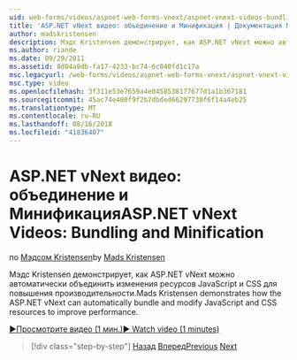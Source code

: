 ```yaml
---
uid: web-forms/videos/aspnet-web-forms-vnext/aspnet-vnext-videos-bundling-and-minification
title: 'ASP.NET vNext видео: объединение и Минификация | Документация Майкрософт'
author: madskristensen
description: Мэдс Kristensen демонстрирует, как ASP.NET vNext можно автоматически объединить изменения ресурсов JavaScript и CSS для повышения производительности.
ms.author: riande
ms.date: 09/29/2011
ms.assetid: 8d04a9db-fa17-4233-bc74-6c040fd1c17a
msc.legacyurl: /web-forms/videos/aspnet-web-forms-vnext/aspnet-vnext-videos-bundling-and-minification
msc.type: video
ms.openlocfilehash: 3f311e53e7659a4e0458538177677d1a1b367181
ms.sourcegitcommit: 45ac74e400f9f2b7dbded66297730f6f14a4eb25
ms.translationtype: MT
ms.contentlocale: ru-RU
ms.lasthandoff: 08/16/2018
ms.locfileid: "41836407"
---
```

<a name="aspnet-vnext-videos-bundling-and-minification"></a><span data-ttu-id="5ea5e-103">ASP.NET vNext видео: объединение и Минификация</span><span class="sxs-lookup"><span data-stu-id="5ea5e-103">ASP.NET vNext Videos: Bundling and Minification</span></span>
====================
<span data-ttu-id="5ea5e-104">по [Мэдсом Kristensen](https://github.com/madskristensen)</span><span class="sxs-lookup"><span data-stu-id="5ea5e-104">by [Mads Kristensen](https://github.com/madskristensen)</span></span>

<span data-ttu-id="5ea5e-105">Мэдс Kristensen демонстрирует, как ASP.NET vNext можно автоматически объединить изменения ресурсов JavaScript и CSS для повышения производительности.</span><span class="sxs-lookup"><span data-stu-id="5ea5e-105">Mads Kristensen demonstrates how the ASP.NET vNext can automatically bundle and modify JavaScript and CSS resources to improve performance.</span></span>

[<span data-ttu-id="5ea5e-106">&#9654;Просмотрите видео (1 мин.)</span><span class="sxs-lookup"><span data-stu-id="5ea5e-106">&#9654; Watch video (1 minutes)</span></span>](https://channel9.msdn.com/Blogs/ASP-NET-Site-Videos/aspnet-vnext-videos-bundling-and-minification)

> [!div class="step-by-step"]
> <span data-ttu-id="5ea5e-107">[Назад](aspnet-45-web-forms-strong-typed-data-controls.md)
> [Вперед](getting-started-with-the-next-version-of-aspnet.md)</span><span class="sxs-lookup"><span data-stu-id="5ea5e-107">[Previous](aspnet-45-web-forms-strong-typed-data-controls.md)
[Next](getting-started-with-the-next-version-of-aspnet.md)</span></span>
